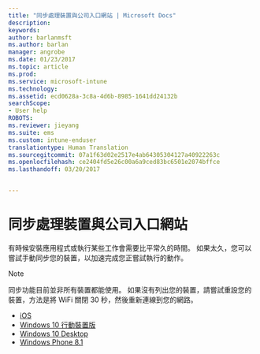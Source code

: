 ```yaml
---
title: "同步處理裝置與公司入口網站 | Microsoft Docs"
description: 
keywords: 
author: barlanmsft
ms.author: barlan
manager: angrobe
ms.date: 01/23/2017
ms.topic: article
ms.prod: 
ms.service: microsoft-intune
ms.technology: 
ms.assetid: ecd0628a-3c8a-4d6b-8985-1641dd24132b
searchScope:
- User help
ROBOTS: 
ms.reviewer: jieyang
ms.suite: ems
ms.custom: intune-enduser
translationtype: Human Translation
ms.sourcegitcommit: 07a1f63d02e2517e4ab64305304127a40922263c
ms.openlocfilehash: ce2404fd5e26c00a6a9ced83bc6501e2074bffce
ms.lasthandoff: 03/20/2017


---
```



# <a name="sync-your-device-with-the-company-portal-website"></a>同步處理裝置與公司入口網站

有時候安裝應用程式或執行某些工作會需要比平常久的時間。 如果太久，您可以嘗試手動同步您的裝置，以加速完成您正嘗試執行的動作。

> [!Note]
> 同步功能目前並非所有裝置都能使用。 如果沒有列出您的裝置，請嘗試重設您的裝置，方法是將 WiFi 關閉 30 秒，然後重新連線到您的網路。

* [iOS](sync-your-device-manually-ios.md)
* [Windows 10 行動裝置版](sync-your-device-manually-windows.md#windows-10-mobile)
* [Windows 10 Desktop](sync-your-device-manually-windows.md#windows-10-desktop)
* [Windows Phone 8.1](sync-your-device-manually-windows.md#windows-phone-81)

